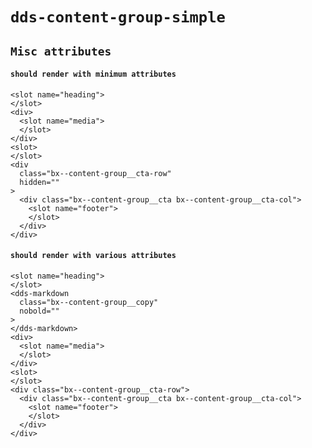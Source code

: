 # `dds-content-group-simple`

## `Misc attributes`

####   `should render with minimum attributes`

```
<slot name="heading">
</slot>
<div>
  <slot name="media">
  </slot>
</div>
<slot>
</slot>
<div
  class="bx--content-group__cta-row"
  hidden=""
>
  <div class="bx--content-group__cta bx--content-group__cta-col">
    <slot name="footer">
    </slot>
  </div>
</div>

```

####   `should render with various attributes`

```
<slot name="heading">
</slot>
<dds-markdown
  class="bx--content-group__copy"
  nobold=""
>
</dds-markdown>
<div>
  <slot name="media">
  </slot>
</div>
<slot>
</slot>
<div class="bx--content-group__cta-row">
  <div class="bx--content-group__cta bx--content-group__cta-col">
    <slot name="footer">
    </slot>
  </div>
</div>

```

